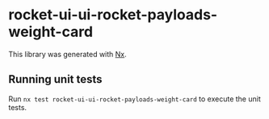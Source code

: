 # rocket-ui-ui-rocket-payloads-weight-card

This library was generated with [Nx](https://nx.dev).

## Running unit tests

Run `nx test rocket-ui-ui-rocket-payloads-weight-card` to execute the unit tests.
